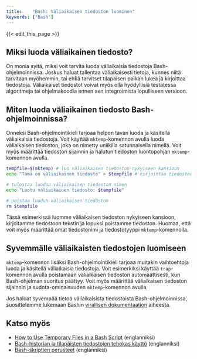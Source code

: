 ```yaml
---
title:    "Bash: Väliaikaisen tiedoston luominen"
keywords: ["Bash"]
---
```


{{< edit_this_page >}}

## Miksi luoda väliaikainen tiedosto?

On monia syitä, miksi voit tarvita luoda väliaikaisia tiedostoja Bash-ohjelmoinnissa. Joskus haluat tallentaa väliaikaisesti tietoja, kunnes niitä tarvitaan myöhemmin, tai ehkä tarvitset tilapäisen paikan lukea ja kirjoittaa tiedostoja. Väliaikaiset tiedostot voivat myös olla hyödyllisiä testatessa algoritmeja tai ohjelmakoodia ennen sen integroimista lopulliseen versioon.

## Miten luoda väliaikainen tiedosto Bash-ohjelmoinnissa?

Onneksi Bash-ohjelmointikieli tarjoaa helpon tavan luoda ja käsitellä väliaikaisia tiedostoja. Voit käyttää `mktemp`-komennon avulla luoda väliaikaisen tiedoston, joka on nimetty uniikilla satunnaisella nimellä. Voit myös määrittää tiedoston sijainnin ja halutun tiedoston luontopohjan `mktemp`-komennon avulla.

```Bash
tempfile=$(mktemp) # luo väliaikaisen tiedoston nykyiseen kansioon
echo "Tämä on väliaikainen tiedosto" > $tempfile # kirjoittaa tiedostoon

# tulostaa luodun väliaikaisen tiedoston nimen
echo "Luotu väliaikainen tiedosto: $tempfile"

# poistaa luodun väliaikaisen tiedoston
rm $tempfile
```

Tässä esimerkissä luomme väliaikaisen tiedoston nykyiseen kansioon, kirjoitamme tiedostoon tekstin ja lopuksi poistamme tiedoston. Huomaa, että voit myös määrittää omat tiedostonimi ja tiedostotyyppi `mktemp`-komennolla. 

## Syvemmälle väliaikaisten tiedostojen luomiseen

`mktemp`-komennon lisäksi Bash-ohjelmointikieli tarjoaa muitakin vaihtoehtoja luoda ja käsitellä väliaikaisia tiedostoja. Voit esimerkiksi käyttää `trap`-komennon avulla poistamaan väliaikaisen tiedoston automaattisesti, kun Bash-ohjelman suoritus päättyy. Voit myös määrittää väliaikaisen tiedoston sijainnin ja sudota-ominaisuuden `mktemp`-komennon avulla.

Jos haluat syvempää tietoa väliaikaisista tiedostoista Bash-ohjelmoinnissa, suosittelemme lukemaan Bashin [virallisen dokumentaation](https://www.gnu.org/software/bash/manual/html_node/Temporary-Files.html) aiheesta.

## Katso myös

- [How to Use Temporary Files in a Bash Script](https://linuxize.com/post/bash-temporary-files/) (englanniksi)
- [Bash-historian ja tilapäisten tiedostojen tehokas käyttö](https://opensource.com/article/18/5/bash-tricks-history-processes) (englanniksi)
- [Bash-skriptien perusteet](https://www.shell-tips.com/2006/06/23/bash-traps/) (englanniksi)